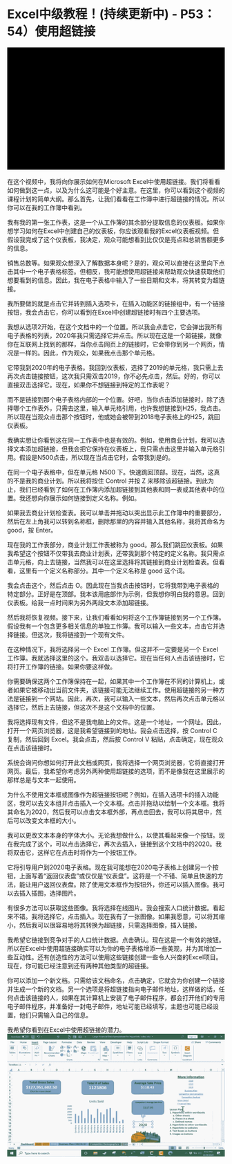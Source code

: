 # Excel中级教程！(持续更新中) - P53：54）使用超链接 

![](img/6beca9dc9bb79578ee23b43096006fe0_0.png)

在这个视频中，我将向你展示如何在Microsoft Excel中使用超链接。我们将看看如何做到这一点，以及为什么这可能是个好主意。在这里，你可以看到这个视频的课程计划的简单大纲。那么首先，让我们看看在工作簿中进行超链接的情况。所以你可以在我的工作簿中看到。

我有我的第一张工作表，这是一个从工作簿的其余部分提取信息的仪表板。如果你想学习如何在Excel中创建自己的仪表板，你应该观看我的Excel仪表板视频。但假设我完成了这个仪表板，我决定，观众可能想看到比仅仅是亮点和总销售额更多的信息。

销售总数等。如果观众想深入了解数据本身呢？是的，观众可以直接在这里向下点击其中一个电子表格标签。但相反，我可能想使用超链接来帮助观众快速获取他们想要看到的信息。因此，我在电子表格中输入了一些日期和文本，将其转变为超链接。

我所要做的就是点击它并转到插入选项卡，在插入功能区的链接组中，有一个链接按钮，我会点击它，你可以看到在Excel中创建超链接时有四个主要选项。

我想从选项2开始，在这个文档中的一个位置。所以我会点击它，它会弹出我所有电子表格的列表，2020年我只需选择它并点击。所以现在这是一个超链接，就像你在互联网上找到的那样，当你点击网页上的链接时，它会带你到另一个网页，情况是一样的。因此，作为观众，如果我点击那个单元格。

它带我到2020年的电子表格。我回到仪表板，选择了2019的单元格，我只需上去再次点击链接按钮，这次我只需双击2019，你不必先点击，然后。好的，你可以直接双击选择它。现在，如果你不想链接到特定的工作表呢？

而不是链接到那个电子表格内部的一个位置。好吧，当你点击添加链接时，除了选择哪个工作表外，只需去这里，输入单元格引用，也许我想链接到H25，我点击。所以现在当观众点击那个按钮时，他或她会被带到2018电子表格上的H25，跳回仪表板。

我确实想让你看到这在同一工作表中也是有效的。例如，使用商业计划，我可以选择文本添加超链接，但我会把它保持在仪表板上，我只需点击这里并输入单元格引用。假设是N500点击，所以现在当点击它时，会带我到是的。

在同一个电子表格中，但在单元格 N500 下。快速跳回顶部。现在，当然，这真的不是我的商业计划。所以我将按住 Control 并按 Z 来移除该超链接。到此为止，我们已经看到了如何在工作簿内添加超链接到其他表和同一表或其他表中的位置。我还想向你展示如何链接到定义名称。例如。

如果我去商业计划检查表。我可以单击并拖动以突出显示此工作簿中的重要部分，然后在左上角我可以转到名称框，删除那里的内容并输入其他名称，我将其命名为 good，按 Enter。

现在我的工作表部分，商业计划工作表被称为 good。那么我们跳回仪表板。如果我希望这个按钮不仅带我去商业计划表，还带我到那个特定的定义名称。我只需点击单元格，向上去链接，当然我可以在这里选择将其链接到商业计划检查表。但看看，这里有一个定义名称部分。其中一个定义名称是 good 这个词。

我会点击这个，然后点击 O。因此现在当我点击按钮时，它将我带到电子表格的特定部分。正好是在顶部。我本该用底部作为示例，但我想你明白我的意思。回到仪表板。给我一点时间来为另外两段文本添加超链接。

然后我将恢复视频。接下来，让我们看看如何将这个工作簿链接到另一个工作簿。假设我有一个包含更多相关信息的单独工作簿。我可以输入一些文本，点击它并选择链接。但这次，我将链接到一个现有文件。

在这种情况下，我将选择另一个 Excel 工作簿。但这并不一定要是另一个 Excel 工作簿。我就选择这里的这个。我双击以选择它。现在当任何人点击该链接时，它将打开工作簿的链接。如果你要这样做。

你需要确保这两个工作簿保持在一起，如果其中一个工作簿在不同的计算机上，或者如果它被移动出当前文件夹，该链接可能无法继续工作。使用超链接的另一种方法是链接到一个网站。因此，再次，我可以输入一些文本，然后再次点击单元格以选择它，然后上去链接，但这次不是这个文档中的位置。

我将选择现有文件，但这不是我电脑上的文件。这是一个地址，一个网址。因此，打开一个网页浏览器，这是我希望链接到的地址。我会点击选择，按 Control C 复制，然后回到 Excel。我会点击，然后按 Control V 粘贴，点击确定，现在观众在点击该链接时。

系统会询问你想如何打开此文档或网页，我将选择一个网页浏览器，它将直接打开网页。最后，我希望你考虑另外两种使用超链接的选项，而不是像我在这里展示的那样总是与文本一起使用。

为什么不使用文本框或图像作为超链接按钮呢？例如，在插入选项卡的插入功能区，我可以去文本组并点击插入一个文本框。点击并拖动以绘制一个文本框。我将其命名为2020，然后我可以点击文本框外部，再点击回去，我可以将其居中，然后可以改变文本框的大小。

我可以更改文本本身的字体大小。无论我想做什么，以使其看起来像一个按钮。现在我完成了这个，可以点击选择它，再次去插入，链接到这个文档中的2020。我将双击它，这样它在点击时将作为一个按钮工作。

它将引导用户到2020电子表格。现在我可能想在2020电子表格上创建另一个按钮，上面写着“返回仪表盘”或仅仅是“仪表盘”。这将是一个不错、简单且快速的方法，能让用户返回仪表盘。除了使用文本框作为按钮外，你还可以插入图像。我可以去插入插图，选择图片。

有很多方法可以获取这些图像。我将选择在线图片。我会搜索人口统计数据。看起来不错。我将选择它，点击插入。现在我有了一张图像。如果我愿意，可以将其缩小，然后我可以很容易地将其转换为超链接，只需选择图像，插入链接。

我希望它链接到竞争对手的人口统计数据。点击确认。现在这是一个有效的按钮。所以在Excel中使用超链接确实可以为你的电子表格增添一些美观，并为其增加一些互动性。还有创造性的方法可以使用这些链接创建一些令人兴奋的Excel项目。现在，你可能已经注意到还有两种其他类型的超链接。

你可以添加一个新文档。只需给该文档命名，点击确定，它就会为你创建一个链接并生成一个新的文档。另一个选项是将超链接指向电子邮件地址，这样做的话，任何点击该链接的人，如果在其计算机上安装了电子邮件程序，都会打开他们的专用电子邮件程序，并准备好一封电子邮件，地址可能已经填写，主题也可能已经设置，他们只需输入自己的信息。

我希望你看到在Excel中使用超链接的潜力。![](img/6beca9dc9bb79578ee23b43096006fe0_2.png)
